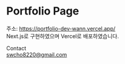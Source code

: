 # Portfolio Page
주소: https://portfolio-dev-wann.vercel.app/   
Next.js로 구현하였으며 Vercel로 배포하였습니다.

Contact   
swcho8220@gmail.com
